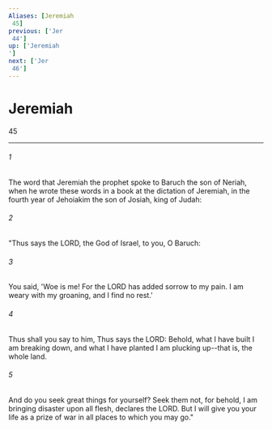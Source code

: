 ```yaml
---
Aliases: [Jeremiah 45]
previous: ['Jer 44']
up: ['Jeremiah']
next: ['Jer 46']
---
```

# Jeremiah 45

***
 

###### 1 
The word that Jeremiah the prophet spoke to Baruch the son of Neriah, when he wrote these words in a book at the dictation of Jeremiah, in the fourth year of Jehoiakim the son of Josiah, king of Judah:  

###### 2 
"Thus says the LORD, the God of Israel, to you, O Baruch:  

###### 3 
You said, 'Woe is me! For the LORD has added sorrow to my pain. I am weary with my groaning, and I find no rest.'  

###### 4 
Thus shall you say to him, Thus says the LORD: Behold, what I have built I am breaking down, and what I have planted I am plucking up--that is, the whole land.  

###### 5 
And do you seek great things for yourself? Seek them not, for behold, I am bringing disaster upon all flesh, declares the LORD. But I will give you your life as a prize of war in all places to which you may go."
